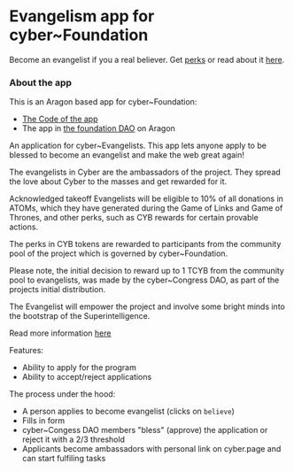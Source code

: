 # Evangelism app for cyber~Foundation

Become an evangelist if you a real believer. Get [perks](https://cyber.page/evangelism) or read about it [here](https://github.com/cybercongress/cyber-foundation/blob/master/evangelism/obep.md).

### About the app
This is an Aragon based app for cyber\~Foundation:

- [The Code of the app](https://github.com/cybercongress/aragon-evangelism-app)
- The app in [the foundation DAO](https://mainnet.aragon.org/#/eulerfoundation) on Aragon

An application for cyber\~Evangelists. This app lets anyone apply to be blessed to become an evangelist and make the web great again! 

The evangelists in Cyber are the ambassadors of the project. They spread the love about Cyber to the masses and get rewarded for it.

Acknowledged takeoff Evangelists will be eligible to 10% of all donations in ATOMs, which they have generated during the Game of Links and Game of Thrones, and other perks, such as CYB rewards for certain provable actions. 

The perks in CYB tokens are rewarded to participants from the community pool of the project which is governed by cyber\~Foundation. 

Please note, the initial decision to reward up to 1 TCYB from the community pool to evangelists, was made by the cyber\~Congress DAO, as part of the projects initial distribution. 

The Evangelist will empower the project and involve some bright minds into the bootstrap of the Superintelligence. 

Read more information [here](https://github.com/cybercongress/cyber-foundation/blob/master/evangelism/obep.md)

Features:
- Ability to apply for the program
- Ability to accept/reject applications

The process under the hood:
- A person applies to become evangelist (clicks on `believe`)
- Fills in form 
- cyber\~Congess DAO members "bless" (approve) the application or reject it with a 2/3 threshold
- Applicants become ambassadors with personal link on cyber.page and can start fulfiling tasks


